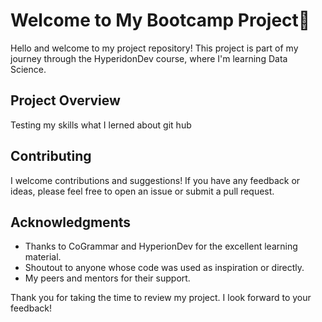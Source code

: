 # Welcome to My Bootcamp Project👋

Hello and welcome to my project repository! This project is part of my journey through the HyperidonDev course, where I'm learning Data Science.

## Project Overview

Testing my skills what I lerned about git hub


## Contributing

I welcome contributions and suggestions! If you have any feedback or ideas, please feel free to open an issue or submit a pull request.

## Acknowledgments

- Thanks to CoGrammar and HyperionDev for the excellent learning material.
- Shoutout to anyone whose code was used as inspiration or directly.
- My peers and mentors for their support.

Thank you for taking the time to review my project. I look forward to your feedback!


